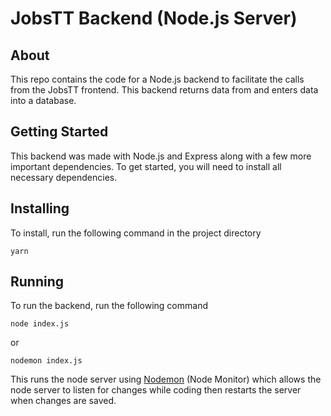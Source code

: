# JobsTT Backend (Node.js Server)

## About
This repo contains the code for a Node.js backend to facilitate the calls from the JobsTT frontend. This backend returns data from and enters data into a database.

## Getting Started
This backend was made with Node.js and Express along with a few more important dependencies. To get started, you will need to install all necessary dependencies.

## Installing
To install, run the following command in the project directory
```
yarn
```

## Running
To run the backend, run the following command
```
node index.js
```
or
```
nodemon index.js
```
This runs the node server using [Nodemon](https://www.npmjs.com/package/nodemon) (Node Monitor) which allows the node server to listen for changes while coding then restarts the server when changes are saved.

